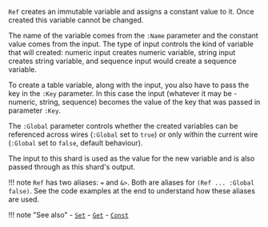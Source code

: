 `Ref` creates an immutable variable and assigns a constant value to it. Once created this variable cannot be changed.

The name of the variable comes from the `:Name` parameter and the constant value comes from the input. The type of input controls the kind of variable that will created: numeric input creates numeric variable, string input creates string variable, and sequence input would create a sequence variable.

To create a table variable, along with the input, you also have to pass the key in the `:Key` parameter. In this case the input (whatever it may be - numeric, string, sequence) becomes the value of the key that was passed in parameter `:Key`.

The `:Global` parameter controls whether the created variables can be referenced across wires (`:Global` set to `true`) or only within the current wire (`:Global` set to `false`, default behaviour).

The input to this shard is used as the value for the new variable and is also passed through as this shard's output.

!!! note
    `Ref` has two aliases: `=` and `&>`. Both are aliases for `(Ref ... :Global false)`. See the code examples at the end to understand how these aliases are used.

!!! note "See also"
    - [`Set`](../Set)
    - [`Get`](../Get)
    - [`Const`](../Const)
